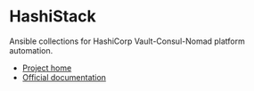 # HashiStack

Ansible collections for HashiCorp Vault-Consul-Nomad platform automation.

* [Project home](https://github.com/wescale/hashistack)
* [Official documentation](https://hashistack.rtfd.io)


